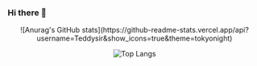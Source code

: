 ### Hi there 👋

 <div align="center">
  ![Anurag's GitHub stats](https://github-readme-stats.vercel.app/api?username=Teddysir&show_icons=true&theme=tokyonight)
  
  ![Top Langs](https://github-readme-stats.vercel.app/api/top-langs/?username=Teddysir&layout=compact&theme=tokyonight)
</div>


